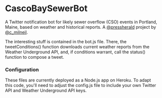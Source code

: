 # CascoBaySewerBot

A Twitter notification bot for likely sewer overflow (CSO) events in Portland, Maine, based on weather and historical reports. A [@pressherald](https://www.pressherald.com) project by [@c_milneil](https://twitter.com/c_milneil).

The interesting stuff is contained in the bot.js file. There, the tweetConditions() function downloads current weather reports from the Weather Underground API, and, if conditions warrant, call the status() function to compose a tweet.


### Configuration

These files are currently deployed as a Node.js app on Heroku. To adapt this code, you'll need to adjust the config.js file to include your own Twitter API and Weather Underground API keys.
